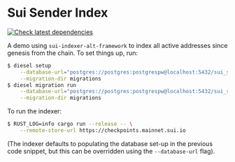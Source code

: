 # Sui Sender Index

[![Check latest dependencies](https://github.com/amnn/sui-sender-indexer/actions/workflows/deps.yml/badge.svg)](https://github.com/amnn/sui-sender-indexer/actions/workflows/deps.yml)

A demo using `sui-indexer-alt-framework` to index all active addresses since
genesis from the chain. To set things up, run:

```sh
$ diesel setup                                                                \
    --database-url="postgres://postgres:postgrespw@localhost:5432/sui_sender" \
    --migration-dir migrations
$ diesel migration run                                                        \
    --database-url="postgres://postgres:postgrespw@localhost:5432/sui_sender" \
    --migration-dir migrations
```

To run the indexer:

```sh
$ RUST_LOG=info cargo run --release -- \
    --remote-store-url https://checkpoints.mainnet.sui.io
```

(The indexer defaults to populating the database set-up in the previous code
snippet, but this can be overridden using the `--database-url` flag).
